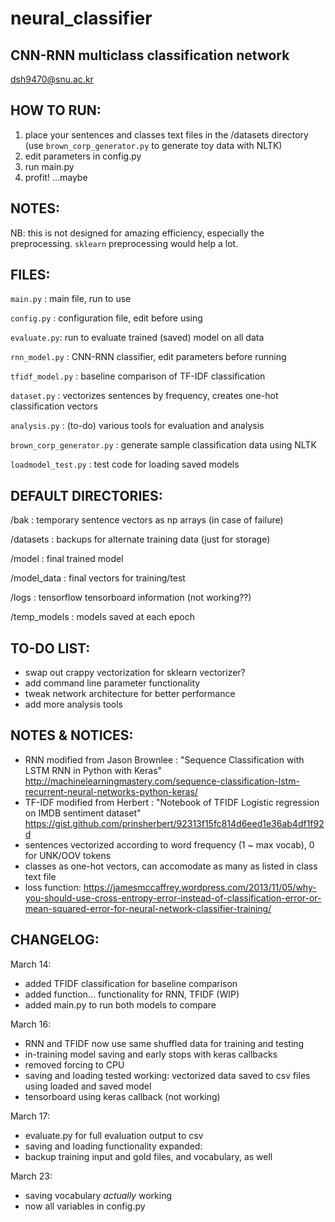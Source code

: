 # neural_classifier

## CNN-RNN multiclass classification network
dsh9470@snu.ac.kr

## HOW TO RUN:
1. place your sentences and classes text files in the /datasets directory (use `brown_corp_generator.py` to generate toy data with NLTK)
2. edit parameters in config.py
3. run main.py
4. profit! ...maybe

## NOTES:
NB: this is not designed for amazing efficiency, especially the preprocessing. `sklearn` preprocessing would help a lot.

## FILES:
`main.py` : main file, run to use

`config.py` : configuration file, edit before using

`evaluate.py`: run to evaluate trained (saved) model on all data

`rnn_model.py` : CNN-RNN classifier, edit parameters before running

`tfidf_model.py` : baseline comparison of TF-IDF classification

`dataset.py` : vectorizes sentences by frequency, creates one-hot classification vectors

`analysis.py` : (to-do) various tools for evaluation and analysis

`brown_corp_generator.py` : generate sample classification data using NLTK

`loadmodel_test.py` : test code for loading saved models


## DEFAULT DIRECTORIES:
/bak : temporary sentence vectors as np arrays (in case of failure)

/datasets : backups for alternate training data (just for storage)

/model : final trained model

/model_data : final vectors for training/test

/logs : tensorflow tensorboard information (not working??)

/temp_models : models saved at each epoch


## TO-DO LIST:
- swap out crappy vectorization for sklearn vectorizer?
- add command line parameter functionality
- tweak network architecture for better performance
- add more analysis tools



## NOTES & NOTICES:
- RNN modified from Jason Brownlee : "Sequence Classification with LSTM RNN in Python with Keras"
  http://machinelearningmastery.com/sequence-classification-lstm-recurrent-neural-networks-python-keras/
- TF-IDF modified from Herbert : "Notebook of TFIDF Logistic regression on IMDB sentiment dataset"
  https://gist.github.com/prinsherbert/92313f15fc814d6eed1e36ab4df1f92d
- sentences vectorized according to word frequency (1 ~ max vocab), 0 for UNK/OOV tokens
- classes as one-hot vectors, can accomodate as many as listed in class text file
- loss function: https://jamesmccaffrey.wordpress.com/2013/11/05/why-you-should-use-cross-entropy-error-instead-of-classification-error-or-mean-squared-error-for-neural-network-classifier-training/


## CHANGELOG:

March 14:
- added TFIDF classification for baseline comparison
- added function... functionality for RNN, TFIDF (WIP)
- added main.py to run both models to compare

March 16:
- RNN and TFIDF now use same shuffled data for training and testing
- in-training model saving and early stops with keras callbacks
- removed forcing to CPU
- saving and loading tested working:
  vectorized data saved to csv files
  using loaded and saved model
- tensorboard using keras callback (not working)

March 17:
- evaluate.py for full evaluation output to csv
- saving and loading functionality expanded:
- backup training input and gold files, and vocabulary, as well

March 23:
- saving vocabulary *actually* working
- now all variables in config.py






